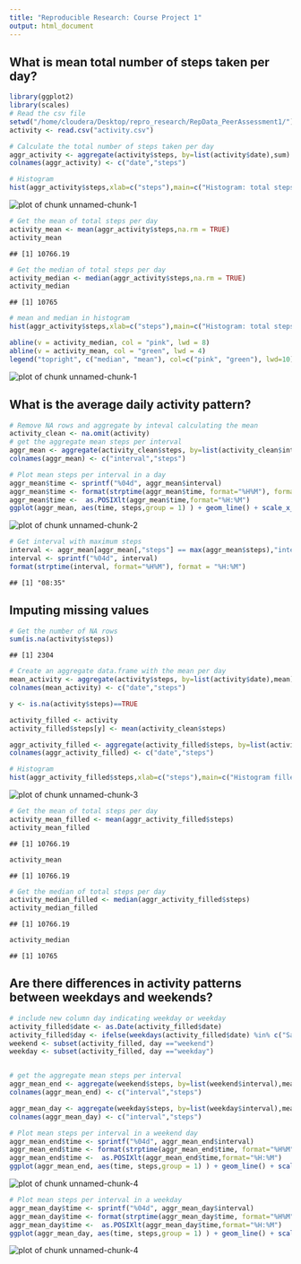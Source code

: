 ```yaml
---
title: "Reproducible Research: Course Project 1"
output: html_document
---
```





## What is mean total number of steps taken per day?


```r
library(ggplot2)
library(scales)
# Read the csv file
setwd("/home/cloudera/Desktop/repro_research/RepData_PeerAssessment1/")
activity <- read.csv("activity.csv")

# Calculate the total number of steps taken per day
aggr_activity <- aggregate(activity$steps, by=list(activity$date),sum)
colnames(aggr_activity) <- c("date","steps")

# Histogram
hist(aggr_activity$steps,xlab=c("steps"),main=c("Histogram: total steps per day"),col="blue",ylim = c( 0, 35 ))
```

![plot of chunk unnamed-chunk-1](figure/unnamed-chunk-1-1.png)

```r
# Get the mean of total steps per day
activity_mean <- mean(aggr_activity$steps,na.rm = TRUE)
activity_mean
```

```
## [1] 10766.19
```

```r
# Get the median of total steps per day
activity_median <- median(aggr_activity$steps,na.rm = TRUE)
activity_median
```

```
## [1] 10765
```

```r
# mean and median in histogram
hist(aggr_activity$steps,xlab=c("steps"),main=c("Histogram: total steps per day (Zoom to show mean and median)"),col="blue",ylim = c( 0, 35 ),xlim = c( 10000, 12000 ))

abline(v = activity_median, col = "pink", lwd = 8)
abline(v = activity_mean, col = "green", lwd = 4)
legend("topright", c("median", "mean"), col=c("pink", "green"), lwd=10)
```

![plot of chunk unnamed-chunk-1](figure/unnamed-chunk-1-2.png)

## What is the average daily activity pattern?

```r
# Remove NA rows and aggregate by inteval calculating the mean
activity_clean <- na.omit(activity)
# get the aggregate mean steps per interval
aggr_mean <- aggregate(activity_clean$steps, by=list(activity_clean$interval),mean)
colnames(aggr_mean) <- c("interval","steps")

# Plot mean steps per interval in a day
aggr_mean$time <- sprintf("%04d", aggr_mean$interval)
aggr_mean$time <- format(strptime(aggr_mean$time, format="%H%M"), format = "%H:%M")
aggr_mean$time <-  as.POSIXlt(aggr_mean$time,format="%H:%M")
ggplot(aggr_mean, aes(time, steps,group = 1) ) + geom_line() + scale_x_datetime(labels = date_format("%H:%M",tz="UTC-1"))
```

![plot of chunk unnamed-chunk-2](figure/unnamed-chunk-2-1.png)

```r
# Get interval with maximum steps
interval <- aggr_mean[aggr_mean[,"steps"] == max(aggr_mean$steps),"interval"]
interval <- sprintf("%04d", interval)
format(strptime(interval, format="%H%M"), format = "%H:%M")
```

```
## [1] "08:35"
```

## Imputing missing values

```r
# Get the number of NA rows
sum(is.na(activity$steps))
```

```
## [1] 2304
```

```r
# Create an aggregate data.frame with the mean per day
mean_activity <- aggregate(activity$steps, by=list(activity$date),mean)
colnames(mean_activity) <- c("date","steps")

y <- is.na(activity$steps)==TRUE

activity_filled <- activity
activity_filled$steps[y] <- mean(activity_clean$steps)

aggr_activity_filled <- aggregate(activity_filled$steps, by=list(activity_filled$date),sum)
colnames(aggr_activity_filled) <- c("date","steps")

# Histogram
hist(aggr_activity_filled$steps,xlab=c("steps"),main=c("Histogram filled: total steps per day"),col="tomato",ylim = c( 0, 35 ))
```

![plot of chunk unnamed-chunk-3](figure/unnamed-chunk-3-1.png)

```r
# Get the mean of total steps per day
activity_mean_filled <- mean(aggr_activity_filled$steps)
activity_mean_filled
```

```
## [1] 10766.19
```

```r
activity_mean
```

```
## [1] 10766.19
```

```r
# Get the median of total steps per day
activity_median_filled <- median(aggr_activity_filled$steps)
activity_median_filled
```

```
## [1] 10766.19
```

```r
activity_median
```

```
## [1] 10765
```

## Are there differences in activity patterns between weekdays and weekends?

```r
# include new column day indicating weekday or weekday
activity_filled$date <- as.Date(activity_filled$date)
activity_filled$day <- ifelse(weekdays(activity_filled$date) %in% c("Saturday", "Sunday"), "weekend", "weekday")
weekend <- subset(activity_filled, day =="weekend")
weekday <- subset(activity_filled, day =="weekday")


# get the aggregate mean steps per interval
aggr_mean_end <- aggregate(weekend$steps, by=list(weekend$interval),mean)
colnames(aggr_mean_end) <- c("interval","steps")

aggr_mean_day <- aggregate(weekday$steps, by=list(weekday$interval),mean)
colnames(aggr_mean_day) <- c("interval","steps")

# Plot mean steps per interval in a weekend day
aggr_mean_end$time <- sprintf("%04d", aggr_mean_end$interval)
aggr_mean_end$time <- format(strptime(aggr_mean_end$time, format="%H%M"), format = "%H:%M")
aggr_mean_end$time <-  as.POSIXlt(aggr_mean_end$time,format="%H:%M")
ggplot(aggr_mean_end, aes(time, steps,group = 1) ) + geom_line() + scale_x_datetime(labels = date_format("%H:%M",tz="UTC-1"))
```

![plot of chunk unnamed-chunk-4](figure/unnamed-chunk-4-1.png)

```r
# Plot mean steps per interval in a weekday
aggr_mean_day$time <- sprintf("%04d", aggr_mean_day$interval)
aggr_mean_day$time <- format(strptime(aggr_mean_day$time, format="%H%M"), format = "%H:%M")
aggr_mean_day$time <-  as.POSIXlt(aggr_mean_day$time,format="%H:%M")
ggplot(aggr_mean_day, aes(time, steps,group = 1) ) + geom_line() + scale_x_datetime(labels = date_format("%H:%M",tz="UTC-1"))
```

![plot of chunk unnamed-chunk-4](figure/unnamed-chunk-4-2.png)
